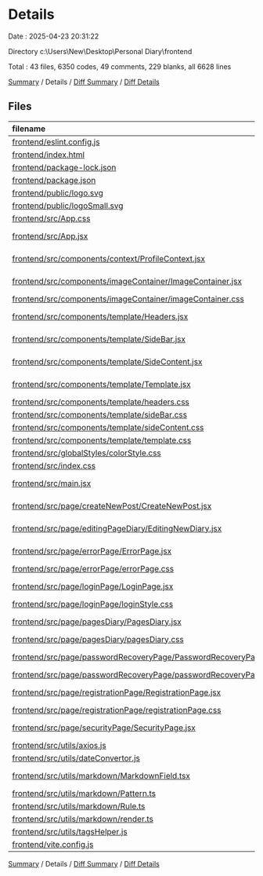 # Details

Date : 2025-04-23 20:31:22

Directory c:\\Users\\New\\Desktop\\Personal Diary\\frontend

Total : 43 files,  6350 codes, 49 comments, 229 blanks, all 6628 lines

[Summary](results.md) / Details / [Diff Summary](diff.md) / [Diff Details](diff-details.md)

## Files
| filename | language | code | comment | blank | total |
| :--- | :--- | ---: | ---: | ---: | ---: |
| [frontend/eslint.config.js](/frontend/eslint.config.js) | JavaScript | 32 | 0 | 2 | 34 |
| [frontend/index.html](/frontend/index.html) | HTML | 12 | 0 | 1 | 13 |
| [frontend/package-lock.json](/frontend/package-lock.json) | JSON | 4,463 | 0 | 1 | 4,464 |
| [frontend/package.json](/frontend/package.json) | JSON | 41 | 0 | 1 | 42 |
| [frontend/public/logo.svg](/frontend/public/logo.svg) | XML | 4 | 0 | 1 | 5 |
| [frontend/public/logoSmall.svg](/frontend/public/logoSmall.svg) | XML | 4 | 0 | 1 | 5 |
| [frontend/src/App.css](/frontend/src/App.css) | CSS | 0 | 0 | 1 | 1 |
| [frontend/src/App.jsx](/frontend/src/App.jsx) | JavaScript JSX | 10 | 0 | 3 | 13 |
| [frontend/src/components/context/ProfileContext.jsx](/frontend/src/components/context/ProfileContext.jsx) | JavaScript JSX | 3 | 0 | 2 | 5 |
| [frontend/src/components/imageContainer/ImageContainer.jsx](/frontend/src/components/imageContainer/ImageContainer.jsx) | JavaScript JSX | 13 | 0 | 1 | 14 |
| [frontend/src/components/imageContainer/imageContainer.css](/frontend/src/components/imageContainer/imageContainer.css) | CSS | 18 | 0 | 2 | 20 |
| [frontend/src/components/template/Headers.jsx](/frontend/src/components/template/Headers.jsx) | JavaScript JSX | 90 | 0 | 7 | 97 |
| [frontend/src/components/template/SideBar.jsx](/frontend/src/components/template/SideBar.jsx) | JavaScript JSX | 122 | 0 | 12 | 134 |
| [frontend/src/components/template/SideContent.jsx](/frontend/src/components/template/SideContent.jsx) | JavaScript JSX | 56 | 10 | 8 | 74 |
| [frontend/src/components/template/Template.jsx](/frontend/src/components/template/Template.jsx) | JavaScript JSX | 29 | 0 | 6 | 35 |
| [frontend/src/components/template/headers.css](/frontend/src/components/template/headers.css) | CSS | 21 | 0 | 3 | 24 |
| [frontend/src/components/template/sideBar.css](/frontend/src/components/template/sideBar.css) | CSS | 109 | 0 | 20 | 129 |
| [frontend/src/components/template/sideContent.css](/frontend/src/components/template/sideContent.css) | CSS | 12 | 0 | 2 | 14 |
| [frontend/src/components/template/template.css](/frontend/src/components/template/template.css) | CSS | 20 | 0 | 5 | 25 |
| [frontend/src/globalStyles/colorStyle.css](/frontend/src/globalStyles/colorStyle.css) | CSS | 10 | 0 | 0 | 10 |
| [frontend/src/index.css](/frontend/src/index.css) | CSS | 12 | 0 | 1 | 13 |
| [frontend/src/main.jsx](/frontend/src/main.jsx) | JavaScript JSX | 56 | 0 | 4 | 60 |
| [frontend/src/page/createNewPost/CreateNewPost.jsx](/frontend/src/page/createNewPost/CreateNewPost.jsx) | JavaScript JSX | 109 | 0 | 10 | 119 |
| [frontend/src/page/editingPageDiary/EditingNewDiary.jsx](/frontend/src/page/editingPageDiary/EditingNewDiary.jsx) | JavaScript JSX | 124 | 0 | 15 | 139 |
| [frontend/src/page/errorPage/ErrorPage.jsx](/frontend/src/page/errorPage/ErrorPage.jsx) | JavaScript JSX | 17 | 0 | 2 | 19 |
| [frontend/src/page/errorPage/errorPage.css](/frontend/src/page/errorPage/errorPage.css) | CSS | 32 | 0 | 7 | 39 |
| [frontend/src/page/loginPage/LoginPage.jsx](/frontend/src/page/loginPage/LoginPage.jsx) | JavaScript JSX | 127 | 0 | 10 | 137 |
| [frontend/src/page/loginPage/loginStyle.css](/frontend/src/page/loginPage/loginStyle.css) | CSS | 0 | 0 | 1 | 1 |
| [frontend/src/page/pagesDiary/PagesDiary.jsx](/frontend/src/page/pagesDiary/PagesDiary.jsx) | JavaScript JSX | 138 | 0 | 20 | 158 |
| [frontend/src/page/pagesDiary/pagesDiary.css](/frontend/src/page/pagesDiary/pagesDiary.css) | CSS | 45 | 0 | 8 | 53 |
| [frontend/src/page/passwordRecoveryPage/PasswordRecoveryPage.jsx](/frontend/src/page/passwordRecoveryPage/PasswordRecoveryPage.jsx) | JavaScript JSX | 127 | 0 | 9 | 136 |
| [frontend/src/page/passwordRecoveryPage/passwordRecoveryPage.css](/frontend/src/page/passwordRecoveryPage/passwordRecoveryPage.css) | CSS | 0 | 0 | 1 | 1 |
| [frontend/src/page/registrationPage/RegistrationPage.jsx](/frontend/src/page/registrationPage/RegistrationPage.jsx) | JavaScript JSX | 195 | 27 | 18 | 240 |
| [frontend/src/page/registrationPage/registrationPage.css](/frontend/src/page/registrationPage/registrationPage.css) | CSS | 96 | 0 | 21 | 117 |
| [frontend/src/page/securityPage/SecurityPage.jsx](/frontend/src/page/securityPage/SecurityPage.jsx) | JavaScript JSX | 40 | 0 | 6 | 46 |
| [frontend/src/utils/axios.js](/frontend/src/utils/axios.js) | JavaScript | 9 | 0 | 3 | 12 |
| [frontend/src/utils/dateConvertor.js](/frontend/src/utils/dateConvertor.js) | JavaScript | 45 | 10 | 5 | 60 |
| [frontend/src/utils/markdown/MarkdownField.tsx](/frontend/src/utils/markdown/MarkdownField.tsx) | TypeScript JSX | 15 | 0 | 1 | 16 |
| [frontend/src/utils/markdown/Pattern.ts](/frontend/src/utils/markdown/Pattern.ts) | TypeScript | 11 | 0 | 1 | 12 |
| [frontend/src/utils/markdown/Rule.ts](/frontend/src/utils/markdown/Rule.ts) | TypeScript | 15 | 1 | 2 | 18 |
| [frontend/src/utils/markdown/render.ts](/frontend/src/utils/markdown/render.ts) | TypeScript | 60 | 0 | 3 | 63 |
| [frontend/src/utils/tagsHelper.js](/frontend/src/utils/tagsHelper.js) | JavaScript | 3 | 0 | 0 | 3 |
| [frontend/vite.config.js](/frontend/vite.config.js) | JavaScript | 5 | 1 | 2 | 8 |

[Summary](results.md) / Details / [Diff Summary](diff.md) / [Diff Details](diff-details.md)